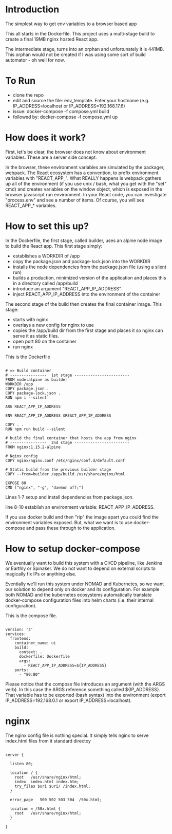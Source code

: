 # Introduction

The simplest way to get env variables to a browser based app

This all starts in the Dockerfile.  This project uses a multi-stage build to create a final 19MB nginx hosted React app.

The intermediate stage, turns into an orphan and unfortunately it is 441MB.  This orphan would not be created if I was using 
some sort of build automator - oh well for now.

# To Run

* clone the repo
* edit and source the file: env_template.  Enter your hostname (e.g. IP_ADDRESS=localhost or IP_ADDRESS=192.168.17.6)
* issue: docker-compose -f compose.yml build
* followed by: docker-compose -f compose.yml up

# How does it work?

First, let's be clear, the browser does not know about environment variables.  These are a server side concept.

In the browser, these environment variables are simulated by the packager, webpack.  The React ecosystem has a convention, to prefix environment variables with "REACT_APP_".  What REALLY happens is webpack gathers up all of the environment (if you use unix / bash, what you get with the "set" cmd) and creates variables on the window object, which is exposed in the browser javascript run environment.  In your React code, you can investigate "process.env" and see a number of items.  Of course, you will see REACT_APP_* variables.

# How to set this up?

In the Dockerfile, the first stage, called builder, uses an alpine node image to build the React app.  This first stage simply: 

* establishes a WORKDIR of /app
* copy the package.json and package-lock.json into the WORKDIR
* installs the node dependencies from the package.json file (using a silent run)
* builds a production, minimized version of the application and places this in a directory called /app/build
* introduce an argument "REACT_APP_IP_ADDRESS"
* inject REACT_APP_IP_ADDRESS into the environment of the container

The second stage of the build then creates the final container image.  This stage:

* starts with nginx
* overlays a new config for nginx to use
* copies the /app/build dir from the first stage and places it so nginx can serve it as static files.
* open port 80 on the container
* run nginx

This is the Dockerfile

~~~

# => Build container
# ----------------  1st stage ------------------------
FROM node:alpine as builder
WORKDIR /app
COPY package.json .
COPY package-lock.json .
RUN npm i --silent

ARG REACT_APP_IP_ADDRESS

ENV REACT_APP_IP_ADDRESS $REACT_APP_IP_ADDRESS

COPY . .
RUN npm run build --silent

# build the final container that hosts the app from nginx
# ----------------  2nd stage ------------------------
FROM nginx:1.15.2-alpine

# Nginx config
COPY nginx/nginx.conf /etc/nginx/conf.d/default.conf

# Static build from the previous builder stage
COPY --from=builder /app/build /usr/share/nginx/html

EXPOSE 80
CMD ["nginx", "-g", "daemon off;"]
~~~

Lines 1-7 setup and install dependencies from package.json.

line 8-10 establish an environment variable: REACT_APP_IP_ADDRESS.

If you use docker build and then "rip" the image apart you could find the environment variables exposed.  But, what we want is to use docker-compose and pass these through to the application.

# How to setup docker-compose 

We eventually want to build this system with a CI/CD pipeline, like Jenkins or Earthly or Spinaker.  We do not want to depend on external scripts to magically fix IPs or anything else.

Eventially we'll run this system under NOMAD and Kubernetes, so we want our solution to depend only on docker and its configuration.  For example both NOMAD and the kubernetes ecosystems automatically translate docker-compose configuration files into helm charts (i.e. their internal configuration).

This is the compose file.

~~~

version: '3'
services:
  frontend:
    container_name: ui
    build:
      context: .
      dockerfile: Dockerfile
      args:
        - REACT_APP_IP_ADDRESS=${IP_ADDRESS}
    ports:
      - "80:80"

~~~

Please notice that the compose file introduces an argument (with the ARGS verb).  In this case the ARGS reference something called ${IP_ADDRESS}.  That variable has to be exported (bash syntax) into the environment (export IP_ADDRESS=192.168.0.1 or export IP_ADDRESS=localhost).

# nginx

The nginx config file is nothing special.  It simply tells nginx to serve index.html files from it standard directoy

~~~

server {

  listen 80;

  location / {
    root   /usr/share/nginx/html;
    index  index.html index.htm;
    try_files $uri $uri/ /index.html;
  }

  error_page   500 502 503 504  /50x.html;

  location = /50x.html {
    root   /usr/share/nginx/html;
  }

}

~~~